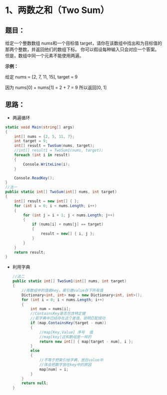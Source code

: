 # 1、两数之和（Two Sum）

## 题目：

给定一个整数数组 nums和一个目标值 target，请你在该数组中找出和为目标值的那两个整数，并返回他们的数组下标。
你可以假设每种输入只会对应一个答案。但是，数组中同一个元素不能使用两遍。

**示例：**

给定 nums = [2, 7, 11, 15], target = 9

因为 nums[0] + nums[1] = 2 + 7 = 9
所以返回[0, 1]

 

## 思路：

- 两遍循环

```c#
static void Main(string[] args)
{
    int[] nums = {2, 5, 11, 7};
    int target = 9;
    int[] result = TwoSum(nums, target);
    //int[] result1 = TwoSum1(nums, target);
    foreach (int i in result)
    {
        Console.WriteLine(i);
    }

    Console.ReadKey();
}
//法一
public static int[] TwoSum(int[] nums, int target)
{
    int[] result = new int[] { };
    for (int i = 0; i < nums.Length; i++)
    {
        for (int j = i + 1; j < nums.Length; j++)
        {
            if (nums[i] + nums[j] == target)
            {
                result = new[] { i, j };
            }
        }
    }
    return result;
}
```

- 利用字典

  ```c#
  //法二
  public static int[] TwoSum1(int[] nums, int target)
  {
      //用数组中的值做key，索引做value存下所有值
      Dictionary<int, int> map = new Dictionary<int, int>();
      for (int i = 0; i < nums.Length; i++)
      {
          int num = nums[i];
          //ContainsKey是否包含特定键
          //若字典中已经存在这个差值，说明匹配成功
          if (map.ContainsKey(target - num))
          {
              //map[Key,Value] 序号  值 
              //map[key]这和数组是一样的
              return new int[] { map[target - num], i };
          }
          else
          {
              //不等于把索引给字典，放在value中
              //体会把数字放在key中的原因
              map[num] = i;
          } 
      }
      return null;
  }
  ```